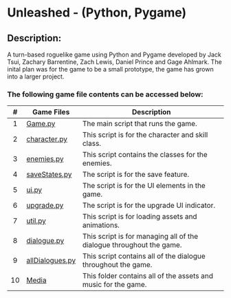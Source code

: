 # Unleashed - (Python, Pygame)
## Description:
A turn-based roguelike game using Python and Pygame developed by Jack Tsui, Zachary Barrentine, Zach Lewis, Daniel Prince and Gage Ahlmark. The inital plan was for the game to be a small prototype, the game has grown into a larger project.


### The following game file contents can be accessed below:

|   #   | Game Files             | Description                                        |
| :---: | ---------------- | -------------------------------------------------- |
|   1   | [Game.py](https://github.com/jtsui23-code/Unleashed-Game/blob/main/Game.py)         | The main script that runs the game.      |
|   2  | [character.py](https://github.com/jtsui23-code/Unleashed-Game/blob/main/Scripts/character.py)         | This script is for the character and skill class.      |
|   3   | [enemies.py](https://github.com/jtsui23-code/Unleashed-Game/blob/main/Scripts/enemies.py)         | This script contains the classes for the enemies.      |
|   4   | [saveStates.py](https://github.com/jtsui23-code/Unleashed-Game/blob/main/Scripts/saveStates.py)         | The script is for the save feature.      |
|   5   | [ui.py](https://github.com/jtsui23-code/Unleashed-Game/blob/main/Scripts/ui.py)         | The script is for the UI elements in the game.      |
|   6   | [upgrade.py](https://github.com/jtsui23-code/Unleashed-Game/blob/main/Scripts/upgrade.py)         | The script is for the upgrade UI indicator.      |
|   7   | [util.py](https://github.com/jtsui23-code/Unleashed-Game/blob/main/Scripts/util.py)         | This script is for loading assets and animations.      |
|   8   | [dialogue.py](https://github.com/jtsui23-code/Unleashed-Game/blob/main/Scripts/allDialogues.py)         | This script is for managing all of the dialogue throughout the game.      |
|   9   | [allDialogues.py](https://github.com/jtsui23-code/Unleashed-Game/blob/main/Game.py)         | This script contains all of the dialogue throughout the game.      |
|   10   | [Media](https://github.com/jtsui23-code/Unleashed-Game/tree/main/Media) | This folder contains all of the assets and music for the game. |
